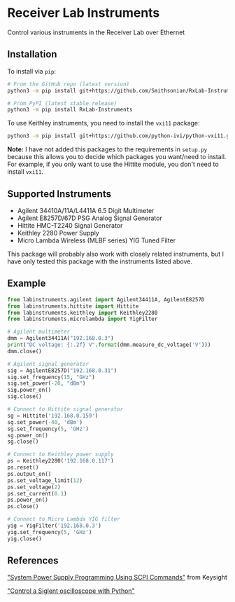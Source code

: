 Receiver Lab Instruments
========================

Control various instruments in the Receiver Lab over Ethernet

Installation
------------

To install via ``pip``:

```bash
# From the GitHub repo (latest version)
python3 -m pip install git+https://github.com/Smithsonian/RxLab-Instruments.git

# From PyPI (latest stable release)
python3 -m pip install RxLab-Instruments
```

To use Keithley instruments, you need to install the ``vxi11`` package:

```bash
python3 -m pip install git+https://github.com/python-ivi/python-vxi11.git
```

**Note:** I have not added this packages to the requirements in ``setup.py`` because this allows you to decide which packages you want/need to install. For example, if you only want to use the Hittite module, you don't need to install ``vxi11``.

Supported Instruments
---------------------

- Agilent 34410A/11A/L4411A 6.5 Digit Multimeter
- Agilent E8257D/67D PSG Analog Signal Generator
- Hittite HMC-T2240 Signal Generator
- Keithley 2280 Power Supply
- Micro Lambda Wireless (MLBF series) YIG Tuned Filter

This package will probably also work with closely related instruments, but I have only tested this package with the instruments listed above.

Example
-------

```python
from labinstruments.agilent import Agilent34411A, AgilentE8257D
from labinstruments.hittite import Hittite
from labinstruments.keithley import Keithley2280
from labinstruments.microlambda import YigFilter

# Agilent multimeter
dmm = Agilent34411A("192.168.0.3")
print("DC voltage: {:.2f} V".format(dmm.measure_dc_voltage('V')))
dmm.close()

# Agilent signal generator
sig = AgilentE8257D("192.168.0.31")
sig.set_frequency(15, "GHz")
sig.set_power(-20, "dBm")
sig.power_on()
sig.close()

# Connect to Hittite signal generator
sg = Hittite('192.168.0.159')
sg.set_power(-40, 'dBm')
sg.set_frequency(5, 'GHz')
sg.power_on()
sg.close()

# Connect to Keithley power supply
ps = Keithley2280('192.168.0.117')
ps.reset()
ps.output_on()
ps.set_voltage_limit(12)
ps.set_voltage(2)
ps.set_current(0.1)
ps.power_on()
ps.close()

# Connect to Micro Lambda YIG filter
yig = YigFilter('192.168.0.3')
yig.set_frequency(5, 'GHz')
yig.close()
```

References
----------

["System Power Supply Programming Using SCPI Commands"](https://www.keysight.com/us/en/assets/7018-06572/white-papers/5992-3841.pdf) from Keysight

["Control a Siglent oscilloscope with Python"](https://ktln2.org/2018/02/20/control-siglent-oscilloscope/)
